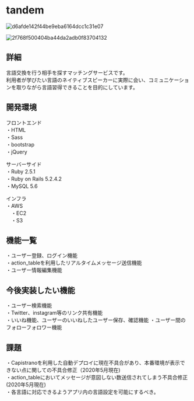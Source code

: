 # tandem

![d6afde142f44be9eba6164dcc1c31e07](https://user-images.githubusercontent.com/61679701/81255023-8ecc3400-9067-11ea-94c7-a309f9af1cb5.gif)

![2f768f500404ba44da2adb0f83704132](https://user-images.githubusercontent.com/61679701/81255224-1b76f200-9068-11ea-8978-2773eb65662f.gif)

## 詳細
言語交換を行う相手を探すマッチングサービスです。<br>
利用者が学びたい言語のネイティブスピーカーに実際に会い、コミュニケーションを取りながら言語習得できることを目的にしています。<br>


## 開発環境
フロントエンド<br>
・HTML<br>
・Sass<br>
・bootstrap<br>
・jQuery<br>

サーバーサイド<br>
・Ruby 2.5.1<br>
・Ruby on Rails 5.2.4.2<br>
・MySQL 5.6<br>

インフラ<br>
・AWS<br>
　・EC2<br>
　・S3<br>
 
 ## 機能一覧
 ・ユーザー登録、ログイン機能<br>
 ・action_tableを利用したリアルタイムメッセージ送信機能<br>
 ・ユーザー情報編集機能<br>
 
 ## 今後実装したい機能
 ・ユーザー検索機能<br>
 ・Twitter、instagram等のリンク共有機能<br>
 ・いいね機能、ユーザーのいいねしたユーザー保存、確認機能
 ・ユーザー間のフォローフォロワー機能<br>
 
 ## 課題
 ・Capistranoを利用した自動デプロイに現在不具合があり、本番環境が表示できない点に関しての不具合修正（2020年5月現在)<br>
 ・action_tableにおいてメッセージが意図しない数送信されてしまう不具合修正(2020年5月現在)<br>
 ・各言語に対応できるようアプリ内の言語設定を可能にするべき。
 
 
 
